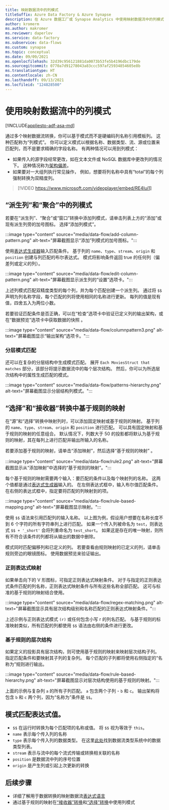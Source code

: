 ```yaml
---
title: 映射数据流中的列模式
titleSuffix: Azure Data Factory & Azure Synapse
description: 在 Azure 数据工厂或 Synapse Analytics 中使用映射数据流中的列模式创建通用数据转换模式。
author: kromerm
ms.author: makromer
ms.reviewer: daperlov
ms.service: data-factory
ms.subservice: data-flows
ms.custom: synapse
ms.topic: conceptual
ms.date: 09/09/2021
ms.openlocfilehash: 32d39c956121881da0073b53fe5b4196dbc179de
ms.sourcegitcommit: 0770a7d91278043a83ccc597af25934854605e8b
ms.translationtype: HT
ms.contentlocale: zh-CN
ms.lasthandoff: 09/13/2021
ms.locfileid: "124828500"
---
```

# <a name="using-column-patterns-in-mapping-data-flow"></a>使用映射数据流中的列模式

[!INCLUDE[appliesto-adf-asa-md](includes/appliesto-adf-asa-md.md)]

通过多个映射数据流转换，你可以基于模式而不是硬编码列名称引用模板列。 这种匹配称为“列模式”。 你可以定义模式以根据名称、数据类型、流、源或位置来匹配列，而不是要求精确的字段名称。 有两种情况可以用到列模式：

* 如果传入的源字段经常更改，如在文本文件或 NoSQL 数据库中更改列的情况下。 这种情况称为[架构偏差](concepts-data-flow-schema-drift.md)。
* 如果要对一大组列执行常见操作， 例如，想要将列名称中具有“total”的每个列强制转换为双精度列。

> [!VIDEO https://www.microsoft.com/videoplayer/embed/RE4Iui1]

## <a name="column-patterns-in-derived-column-and-aggregate"></a>“派生列”和“聚合”中的列模式

若要在“派生列”、“聚合”或“窗口”转换中添加列模式，请单击列表上方的“添加”或现有派生列旁的加号图标。 选择“添加列模式”。

:::image type="content" source="media/data-flow/add-column-pattern.png" alt-text="屏幕截图显示“添加”列模式的加号图标。":::

使用[表达式生成器](concepts-data-flow-expression-builder.md)输入匹配条件。 基于列的 `name`、`type`、`stream`、`origin` 和 `position` 创建与列匹配的布尔表达式。 模式将影响条件返回 true 的任何列（偏差列或定义的列）。


:::image type="content" source="media/data-flow/edit-column-pattern.png" alt-text="屏幕截图显示派生列的“设置”选项卡。":::

上述列模式匹配双精度类型的每个列，并为每个匹配创建一个派生列。 通过将 `$$` 声明为列名称字段，每个匹配的列将使用相同的名称进行更新。 每列的值是现有值，四舍五入为两位小数。

若要验证匹配条件是否正确，可以在“检查”选项卡中验证已定义列的输出架构，或在“数据预览”选项卡中获取数据的快照 。 

:::image type="content" source="media/data-flow/columnpattern3.png" alt-text="屏幕截图显示“输出架构”选项卡。":::

### <a name="hierarchical-pattern-matching"></a>分层模式匹配

还可以在复杂的分层结构中生成模式匹配。 展开 `Each MoviesStruct that matches` 部分，该部分将提示数据流中的每个层次结构。 然后，你可以为所选层次结构中的属性生成匹配的模式。

:::image type="content" source="media/data-flow/patterns-hierarchy.png" alt-text="屏幕截图显示分层结构列模式。":::

## <a name="rule-based-mapping-in-select-and-sink"></a>“选择”和“接收器”转换中基于规则的映射

在“源”和“选择”转换中映射列时，可以添加固定映射或基于规则的映射。 基于列的 `name`、`type`、`stream`、`origin` 和 `position` 进行匹配。 可以具有固定映射和基于规则的映射的任意组合。 默认情况下，列数大于 50 的投影都将默认为基于规则的映射，其在每列上进行匹配并输出所输入的名称。 

若要添加基于规则的映射，请单击“添加映射”，然后选择“基于规则的映射” 。

:::image type="content" source="media/data-flow/rule2.png" alt-text="屏幕截图显示从“添加映射”中选择的“基于规则的映射”。":::

每个基于规则的映射需要两个输入：要匹配的条件以及每个映射列的名称。 这两个值都是通过[表达式生成器](concepts-data-flow-expression-builder.md)输入的。 在左侧表达式框中，输入布尔值匹配条件。 在右侧的表达式框中，指定要将匹配的列映射到的项。

:::image type="content" source="media/data-flow/rule-based-mapping.png" alt-text="屏幕截图显示映射。":::

使用 `$$` 语法来引用匹配列的输入名称。 以上图为例，假设用户想要在名称长度不到 6 个字符的所有字符串列上进行匹配。 如果一个传入列被命名为 `test`，则表达式 `$$ + '_short'` 会将列重命名为 `test_short`。 如果这是存在的唯一映射，则所有不符合该条件的列都将从输出的数据中删除。

模式同时匹配偏移列和已定义的列。 若要查看由规则映射的已定义的列，请单击规则旁边的眼镜图标。 使用数据预览来验证输出。

### <a name="regex-mapping"></a>正则表达式映射

如果单击向下的 V 形图标，可指定正则表达式映射条件。 对于与指定的正则表达式条件匹配的列名称，正则表达式映射条件与所有这些名称全部匹配。 这可与标准的基于规则的映射结合使用。

:::image type="content" source="media/data-flow/regex-matching.png" alt-text="屏幕截图显示具有层次结构级别和名称匹配的正则表达式映射条件。":::

上述示例与正则表达式模式 `(r)` 或任何包含小写 r 的列名匹配。 与基于规则的标准映射类似，所有匹配的列都使用 `$$` 语法由右侧的条件进行更改。

### <a name="rule-based-hierarchies"></a>基于规则的层次结构

如果定义的投影具有层次结构，则可使用基于规则的映射来映射层次结构子列。 指定匹配条件和要映射其子列的复杂列。 每个匹配的子列都将使用右侧指定的“名称为”规则进行输出。

:::image type="content" source="media/data-flow/rule-based-hierarchy.png" alt-text="屏幕截图显示对层次结构使用的基于规则的映射。":::

上面的示例与复杂列 `a` 的所有子列匹配。 `a` 包含两个子列 - `b` 和 `c`。 输出架构将包含 `b` 和 `c` 两个列，因为“名称为”条件是 `$$`。

## <a name="pattern-matching-expression-values"></a>模式匹配表达式值。

* `$$` 在运行时转换为每个匹配项的名称或值。 将 `$$` 视为等效于 `this`。
* `name` 表示每个传入列的名称
* `type` 表示每个传入列的数据类型。 在这里[此处](concepts-data-flow-overview.md#data-flow-data-types)找到数据流类型系统中的数据类型列表。
* `stream` 表示与流中的每个流式传输或转换相关联的名称
* `position` 是数据流中列的序号位置
* `origin` 是产生列或引起上次更新的转换

## <a name="next-steps"></a>后续步骤
* 详细了解用于数据转换的映射数据流[表达式语言](data-flow-expression-functions.md)
* 通过基于规则的映射在[“接收器”转换](data-flow-sink.md)和[“选择”转换](data-flow-select.md)中使用列模式
